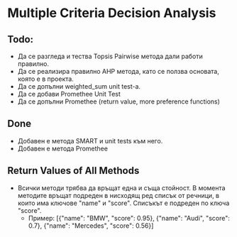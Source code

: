 ﻿# Multiple Criteria Decision Analysis

## Todo:

* Да се разгледа и тества Topsis Pairwise метода дали работи правилно.
* Да се реализира правилно AHP метода, като се ползва основата, която е в проекта.
* Да се допълни weighted_sum unit test-a.
* Да се добави Promethee Unit Test
* Да се допълни Promethee (return value, more preference functions)


## Done 

* Добавен е метода SMART и unit tests към него.
* Добавен е метода Promethee


## Return Values of All Methods

* Всички методи трябва да връщат една и съща стойност. В момента методите връщат подреден в нисходящ ред списък от речници, в които има ключове "name" и "score". Списъкът е подреден по ключа "score".
  * Пример: [{"name": "BMW", "score": 0.95}, {"name": "Audi", "score": 0.7}, {"name": "Mercedes", "score": 0.56}]


